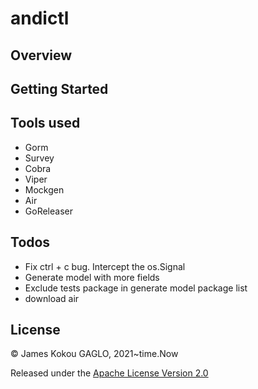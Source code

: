 # andictl

## Overview

## Getting Started

## Tools used
- Gorm
- Survey
- Cobra
- Viper
- Mockgen
- Air
- GoReleaser

## Todos
- Fix ctrl + c bug. Intercept the os.Signal
- Generate model with more fields
- Exclude tests package in generate model package list
- download air

## License

© James Kokou GAGLO, 2021~time.Now

Released under the [Apache License Version 2.0](https://www.apache.org/licenses/LICENSE-2.0.txt)
